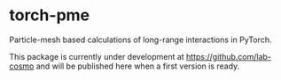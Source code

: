 # torch-pme

Particle-mesh based calculations of long-range interactions in PyTorch.

This package is currently under development at https://github.com/lab-cosmo and
will be published here when a first version is ready.
